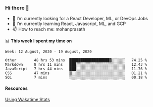 ### Hi there 👋

- 🔭 I’m currently looking for a React Developer, ML, or DevOps Jobs
- 🌱 I’m currently learning React, Javascript, ML, and GCP
- 📫 How to reach me: mohanprasath

📊 **This week I spent my time on**
<!--START_SECTION:waka-->
```text
Week: 12 August, 2020 - 19 August, 2020

Other        48 hrs 53 mins  ██████████████████▓░░░░░░   74.25 % 
Markdown     8 hrs 11 mins   ███░░░░░░░░░░░░░░░░░░░░░░   12.43 % 
JavaScript   7 hrs 44 mins   ███░░░░░░░░░░░░░░░░░░░░░░   11.76 % 
CSS          47 mins         ▒░░░░░░░░░░░░░░░░░░░░░░░░   01.21 % 
SQL          7 mins          ░░░░░░░░░░░░░░░░░░░░░░░░░   00.18 % 
```
<!--END_SECTION:waka-->

#### Resources
[Using Wakatime Stats](https://github.com/marketplace/actions/waka-readme)
